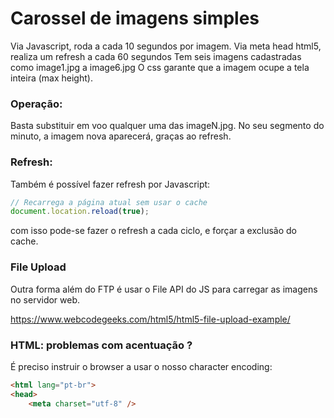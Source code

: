 # Carossel de imagens simples 

Via Javascript, roda a cada 10 segundos por imagem.
Via meta head html5, realiza um refresh a cada 60 segundos
Tem seis imagens cadastradas como image1.jpg a image6.jpg
O css garante que a imagem ocupe a tela inteira (max height).

### Operação:

Basta substituir em voo qualquer uma das imageN.jpg. 
No seu segmento do minuto, a imagem nova aparecerá, graças ao refresh.

### Refresh:

Também é possível fazer refresh por Javascript:
```javascript
// Recarrega a página atual sem usar o cache
document.location.reload(true);
```
com isso pode-se fazer o refresh a cada ciclo, e forçar a exclusão do cache.

### File Upload

Outra forma além do FTP é usar o File API do JS para carregar as imagens no servidor web.

https://www.webcodegeeks.com/html5/html5-file-upload-example/


### HTML: problemas com acentuação ?

É preciso instruir o browser a usar o nosso  character encoding:
```html
<html lang="pt-br">
<head>
    <meta charset="utf-8" />	
```
